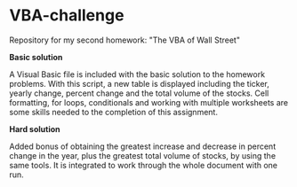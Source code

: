 # VBA-challenge
Repository for my second homework: "The VBA of Wall Street"

**Basic solution**

A Visual Basic file is included with the basic solution 
to the homework problems. With this script, a new table is 
displayed including the ticker, yearly change, percent
change and the total volume of the stocks. Cell formatting, 
for loops, conditionals and working with multiple worksheets
are some skills needed to the completion of this assignment.

**Hard solution**

Added bonus of obtaining the greatest increase and decrease in
percent change in the year, plus the greatest total volume of 
stocks,  by using the same tools. It is integrated to work
through the whole document with one run.
